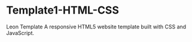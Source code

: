 # Template1-HTML-CSS
Leon Template A responsive HTML5 website template built with CSS and JavaScript.
